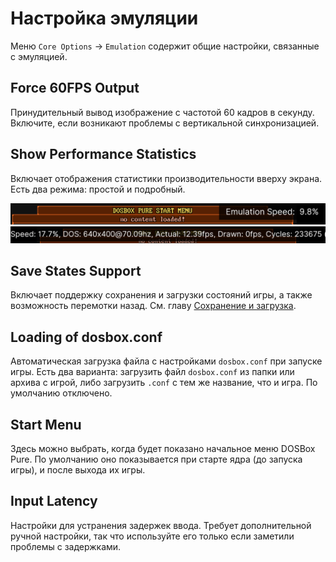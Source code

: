 # Настройка эмуляции

Меню `Core Options` →  `Emulation` содержит общие настройки, связанные с эмуляцией.

## Force 60FPS Output

Принудительный вывод изображение с частотой 60 кадров в секунду. Включите, если возникают проблемы с вертикальной синхронизацией.

## Show Performance Statistics

Включает отображения статистики производительности вверху экрана. Есть два режима: простой и подробный.

![Пример отображения статистики производительности в простом режиме](../../assets/dosbox-pure/stats-simple.png)
![Пример отображения статистики производительности в подробном режиме](../../assets/dosbox-pure/stats-detailed.png)

## Save States Support

Включает поддержку сохранения и загрузки состояний игры, а также возможность перемотки назад. См. главу [Сохранение и загрузка](../save-load.md#Сохранение-и-загрузка-состояния-игры-с-помощью-функции-saveload-state).

## Loading of dosbox.conf

Автоматическая загрузка файла с настройками `dosbox.conf` при запуске игры. Есть два варианта: загрузить файл `dosbox.conf` из папки или архива с игрой, либо загрузить `.conf` с тем же название, что и игра. По умолчанию отключено.

## Start Menu

Здесь можно выбрать, когда будет показано начальное меню DOSBox Pure. По умолчанию оно показывается при старте ядра (до запуска игры), и после выхода их игры.

## Input Latency

Настройки для устранения задержек ввода. Требует дополнительной ручной настройки, так что используйте его только если заметили проблемы с задержками.
